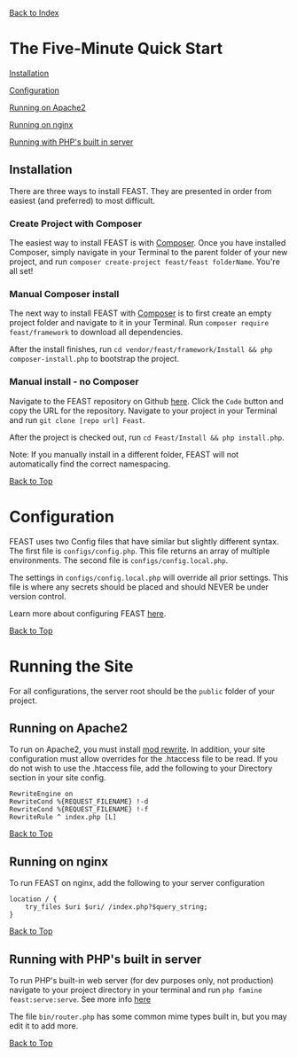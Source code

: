 [Back to Index](index.md)

# The Five-Minute Quick Start

[Installation](#installation)

[Configuration](#configuration)

[Running on Apache2](#running-on-apache2)

[Running on nginx](#running-on-nginx)

[Running with PHP's built in server](#running-with-phps-built-in-server)

## Installation

There are three ways to install FEAST. They are presented in order from easiest (and preferred) to most difficult.

### Create Project with Composer

The easiest way to install FEAST is with [Composer](https://getcomposer.org/download/). Once you have installed
Composer, simply navigate in your Terminal to the parent folder of your new project, and
run `composer create-project feast/feast folderName`. You're all set!

### Manual Composer install

The next way to install FEAST with [Composer](https://getcomposer.org/download/)
is to first create an empty project folder and navigate to it in your Terminal. Run `composer require feast/framework`
to download all dependencies.

After the install finishes, run `cd vendor/feast/framework/Install && php composer-install.php` to bootstrap the
project.

### Manual install - no Composer

Navigate to the FEAST repository on Github [here](https://github.com/FeastFramework/framework). Click the `Code` button
and copy the URL for the repository. Navigate to your project in your Terminal and run `git clone [repo url] Feast`.

After the project is checked out, run `cd Feast/Install && php install.php`.

Note: If you manually install in a different folder, FEAST will not automatically find the correct namespacing.

[Back to Top](#the-five-minute-quick-start)

# Configuration

FEAST uses two Config files that have similar but slightly different syntax. The first file is `configs/config.php`.
This file returns an array of multiple environments. The second file is `configs/config.local.php`.

The settings in `configs/config.local.php` will override all prior settings. This file is where any secrets should be
placed and should NEVER be under version control.

Learn more about configuring FEAST
[here](config.md).

[Back to Top](#the-five-minute-quick-start)

# Running the Site
For all configurations, the server root should be the `public` folder of your project.
## Running on Apache2

To run on Apache2, you must install [mod rewrite](https://httpd.apache.org/docs/current/mod/mod_rewrite.html). In
addition, your site configuration must allow overrides for the .htaccess file to be read. If you do not wish to use the
.htaccess file, add the following to your Directory section in your site config.

```
RewriteEngine on
RewriteCond %{REQUEST_FILENAME} !-d
RewriteCond %{REQUEST_FILENAME} !-f
RewriteRule ^ index.php [L]
```

[Back to Top](#the-five-minute-quick-start)

## Running on nginx

To run FEAST on nginx, add the following to your server configuration
```
location / {
    try_files $uri $uri/ /index.php?$query_string;
}
```

[Back to Top](#the-five-minute-quick-start)

## Running with PHP's built in server

To run PHP's built-in web server (for dev purposes only, not production)
navigate to your project directory in your terminal and run
`php famine feast:serve:serve`. See more info [here](cli.md#feastserveserve)

The file `bin/router.php` has some common mime types built in, but you may edit it to add more.


[Back to Top](#the-five-minute-quick-start)